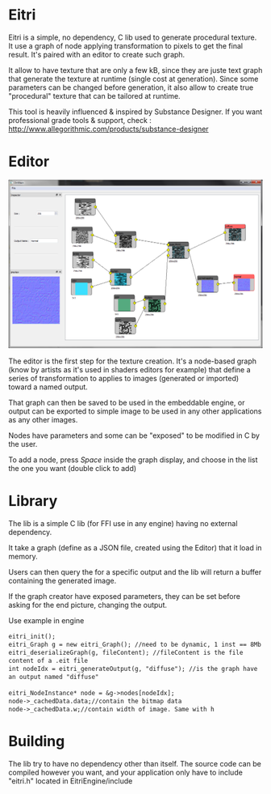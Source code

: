 Eitri
=====

Eitri is a simple, no dependency, C lib used to generate procedural texture.
It use a graph of node applying transformation to pixels to get the final result.
It's paired with an editor to create such graph.

It allow to have texture that are only a few kB, since they are juste text graph that generate the texture at runtime (single cost at generation).
Since some parameters can be changed before generation, it also allow to create true "procedural" texture that can be tailored at runtime.

This tool is heavily influenced & inspired by Substance Designer. If you want professional grade tools & support, check : http://www.allegorithmic.com/products/substance-designer

Editor
=====

![Eitri screenshot](screenshot.png?raw=true "Editor screenshot")

The editor is the first step for the texture creation. It's a node-based graph (know by artists as it's used in shaders editors for example) that define a series of transformation to applies to images (generated or imported) toward a named output.

That graph can then be saved to be used in the embeddable engine, or output can be exported to simple image to be used in any other applications as any other images.

Nodes have parameters and some can be "exposed" to be modified in C by the user.

To add a node, press *Space* inside the graph display, and choose in the list the one you want (double click to add)

Library
=====

The lib is a simple C lib (for FFI use in any engine) having no external dependency.

It take a graph (define as a JSON file, created using the Editor) that it load in memory.

Users can then query the for a specific output and the lib will return a buffer containing the generated image.

If the graph creator have exposed parameters, they can be set before asking for the end picture, changing the output.

Use example in engine

	eitri_init();
	eitri_Graph g = new eitri_Graph(); //need to be dynamic, 1 inst == 8Mb
	eitri_deserializeGraph(g, fileContent); //fileContent is the file content of a .eit file
	int nodeIdx = eitri_generateOutput(g, "diffuse"); //is the graph have an output named "diffuse"
	
	eitri_NodeInstance* node = &g->nodes[nodeIdx];
	node->_cachedData.data;//contain the bitmap data
	node->_cachedData.w;//contain width of image. Same with h

Building
======

The lib try to have no dependency other than itself. The source code can be compiled however you want, and your application only have to include "eitri.h" located in EitriEngine/include
